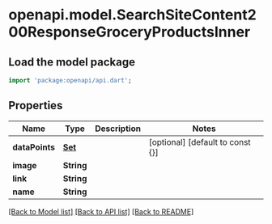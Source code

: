 # openapi.model.SearchSiteContent200ResponseGroceryProductsInner

## Load the model package
```dart
import 'package:openapi/api.dart';
```

## Properties
Name | Type | Description | Notes
------------ | ------------- | ------------- | -------------
**dataPoints** | [**Set<SearchSiteContent200ResponseGroceryProductsInnerDataPointsInner>**](SearchSiteContent200ResponseGroceryProductsInnerDataPointsInner.md) |  | [optional] [default to const {}]
**image** | **String** |  | 
**link** | **String** |  | 
**name** | **String** |  | 

[[Back to Model list]](../README.md#documentation-for-models) [[Back to API list]](../README.md#documentation-for-api-endpoints) [[Back to README]](../README.md)


